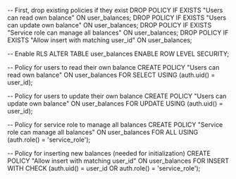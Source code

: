 -- First, drop existing policies if they exist
DROP POLICY IF EXISTS "Users can read own balance" ON user_balances;
DROP POLICY IF EXISTS "Users can update own balance" ON user_balances;
DROP POLICY IF EXISTS "Service role can manage all balances" ON user_balances;
DROP POLICY IF EXISTS "Allow insert with matching user_id" ON user_balances;

-- Enable RLS
ALTER TABLE user_balances ENABLE ROW LEVEL SECURITY;

-- Policy for users to read their own balance
CREATE POLICY "Users can read own balance"
ON user_balances
FOR SELECT
USING (auth.uid() = user_id);

-- Policy for users to update their own balance
CREATE POLICY "Users can update own balance"
ON user_balances
FOR UPDATE
USING (auth.uid() = user_id);

-- Policy for service role to manage all balances
CREATE POLICY "Service role can manage all balances"
ON user_balances
FOR ALL
USING (auth.role() = 'service_role');

-- Policy for inserting new balances (needed for initialization)
CREATE POLICY "Allow insert with matching user_id"
ON user_balances
FOR INSERT
WITH CHECK (auth.uid() = user_id OR auth.role() = 'service_role'); 